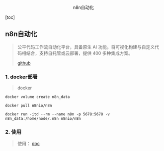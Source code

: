 <center>n8n自动化</center>





[toc]







## n8n自动化

> 公平代码工作流自动化平台，具备原生 AI 功能。将可视化构建与自定义代码相结合，支持自托管或云部署，提供 400 多种集成方案。
>
> [github](https://github.com/n8n-io/n8n)









### 1. docker部署

> docker

```shell
docker volume create n8n_data

docker pull n8nio/n8n

docker run -itd --rm --name n8n -p 5678:5678 -v n8n_data:/home/node/.n8n n8nio/n8n
```









### 2. 使用

> 使用： [doc](https://docs.n8n.io/)



